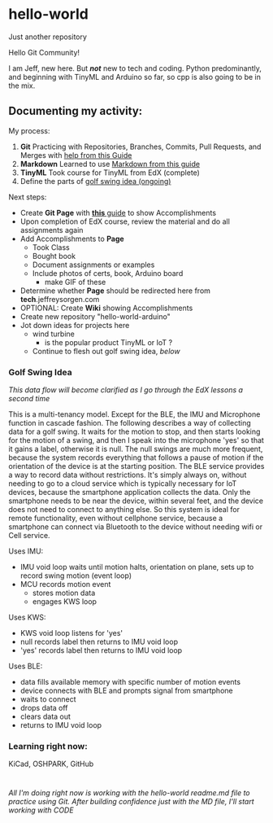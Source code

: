 # hello-world
Just another repository

Hello Git Community!

I am Jeff, new here. But __*not*__ new to tech and coding. Python predominantly, and beginning with TinyML and Arduino so far, so cpp is also going to be in the mix.

## Documenting my activity:

My process:

1. **Git** Practicing with Repositories, Branches, Commits, Pull Requests, and Merges with [help from this Guide](https://guides.github.com/activities/hello-world/)
2. **Markdown** Learned to use [Markdown from this guide](https://guides.github.com/features/mastering-markdown/)
3. **TinyML** Took course for TinyML from EdX (complete)
1. Define the parts of [golf swing idea (ongoing)](https://github.com/jeffreysorgen/hello-world/blob/main/README.md#golf-swing-idea)

Next steps:
* Create **Git Page** with [**this** guide](https://guides.github.com/features/pages/) to show Accomplishments
* Upon completion of EdX course, review the material and do all assignments again
* Add Accomplishments to **Page**
  * Took Class
  * Bought book
  * Document assignments or examples
  * Include photos of certs, book, Arduino board
    * make GIF of these
* Determine whether **Page** should be redirected here from **tech**.jeffreysorgen.com 
* OPTIONAL: Create **Wiki** showing Accomplishments
* Create new repository "hello-world-arduino"
* Jot down ideas for projects here
  * wind turbine
    * is the popular product TinyML or IoT ?
  * Continue to flesh out golf swing idea, _below_

### Golf Swing Idea

_This data flow will become clarified as I go through the EdX lessons a second time_

This is a multi-tenancy model. Except for the BLE, the IMU and Microphone function in cascade fashion. 
The following describes a way of collecting data for a golf swing. 
It waits for the motion to stop, and then starts looking for the motion of a swing, and then I speak into the microphone 'yes' so that it gains a label, otherwise it is null. 
The null swings are much more frequent, because the system records everything that follows a pause of motion if the orientation of the device is at the starting position.
The BLE service provides a way to record data without restrictions. It's simply always on, without needing to go to a cloud service which is typically necessary for IoT devices, because the smartphone application collects the data. Only the smartphone needs to be near the device, within several feet, and the device does not need to connect to anything else. So this system is ideal for remote functionality, even without cellphone service, because a smartphone can connect via Bluetooth to the device without needing wifi or Cell service.

Uses IMU:
* IMU void loop waits until motion halts, orientation on plane, sets up to record swing motion (event loop)
* MCU records motion event
  - stores motion data
  - engages KWS loop 

Uses KWS:
- KWS void loop listens for 'yes'
- null records label then returns to IMU void loop
- 'yes' records label then returns to IMU void loop

Uses BLE:
- data fills available memory with specific number of motion events
- device connects with BLE and prompts signal from smartphone
- waits to connect
- drops data off
- clears data out
- returns to IMU void loop

### Learning right now:
KiCad, OSHPARK, GitHub

#
*All I'm doing right now is working with the hello-world readme.md file to practice using Git. After building confidence just with the MD file, I'll start working with CODE*
